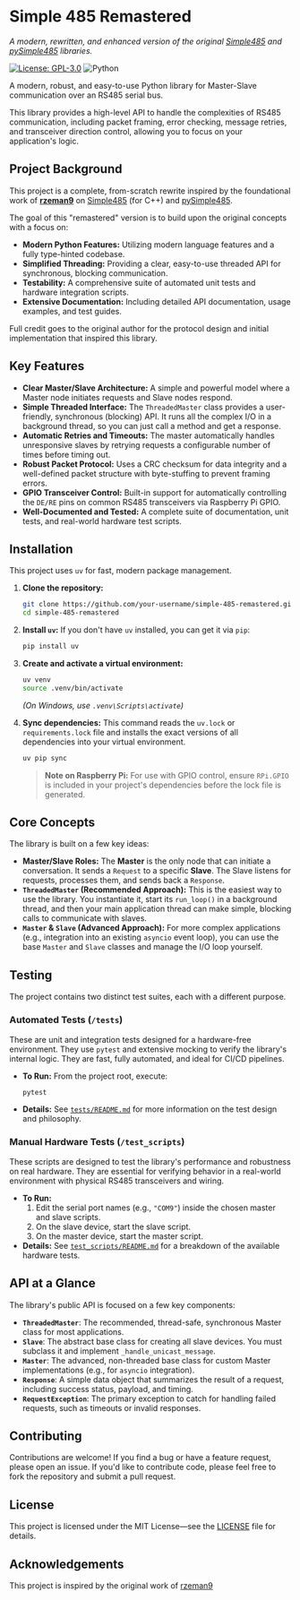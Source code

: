 # Simple 485 Remastered

_A modern, rewritten, and enhanced version of the original [Simple485](https://github.com/rzeman9/Simple485) and [pySimple485](https://github.com/rzeman9/pySimple485) libraries._

[![License: GPL-3.0](https://img.shields.io/badge/License-GNU%20GPLv3-green.svg)](https://opensource.org/licenses/MIT)
![Python](https://img.shields.io/badge/python-3.11%2B-blue.svg)

A modern, robust, and easy-to-use Python library for Master-Slave communication over an RS485 serial bus.

This library provides a high-level API to handle the complexities of RS485 communication, including packet framing, error checking, message retries, and transceiver direction control, allowing you to focus on your application's logic.

## Project Background

This project is a complete, from-scratch rewrite inspired by the foundational work of **[rzeman9](https://github.com/rzeman9)** on [Simple485](https://github.com/rzeman9/Simple485) (for C++) and [pySimple485](https://github.com/rzeman9/pySimple485).

The goal of this "remastered" version is to build upon the original concepts with a focus on:
-   **Modern Python Features:** Utilizing modern language features and a fully type-hinted codebase.
-   **Simplified Threading:** Providing a clear, easy-to-use threaded API for synchronous, blocking communication.
-   **Testability:** A comprehensive suite of automated unit tests and hardware integration scripts.
-   **Extensive Documentation:** Including detailed API documentation, usage examples, and test guides.

Full credit goes to the original author for the protocol design and initial implementation that inspired this library.

## Key Features

-   **Clear Master/Slave Architecture:** A simple and powerful model where a Master node initiates requests and Slave nodes respond.
-   **Simple Threaded Interface:** The `ThreadedMaster` class provides a user-friendly, synchronous (blocking) API. It runs all the complex I/O in a background thread, so you can just call a method and get a response.
-   **Automatic Retries and Timeouts:** The master automatically handles unresponsive slaves by retrying requests a configurable number of times before timing out.
-   **Robust Packet Protocol:** Uses a CRC checksum for data integrity and a well-defined packet structure with byte-stuffing to prevent framing errors.
-   **GPIO Transceiver Control:** Built-in support for automatically controlling the `DE/RE` pins on common RS485 transceivers via Raspberry Pi GPIO.
-   **Well-Documented and Tested:** A complete suite of documentation, unit tests, and real-world hardware test scripts.

## Installation

This project uses `uv` for fast, modern package management.

1.  **Clone the repository:**
    ```bash
    git clone https://github.com/your-username/simple-485-remastered.git
    cd simple-485-remastered
    ```

2.  **Install `uv`:**
    If you don't have `uv` installed, you can get it via `pip`:
    ```bash
    pip install uv
    ```

3.  **Create and activate a virtual environment:**
    ```bash
    uv venv
    source .venv/bin/activate
    ```
    *(On Windows, use `.venv\Scripts\activate`)*

4.  **Sync dependencies:**
    This command reads the `uv.lock` or `requirements.lock` file and installs the exact versions of all dependencies into your virtual environment.
    ```bash
    uv pip sync
    ```
    > **Note on Raspberry Pi:** For use with GPIO control, ensure `RPi.GPIO` is included in your project's dependencies before the lock file is generated.

## Core Concepts

The library is built on a few key ideas:

-   **Master/Slave Roles:** The **Master** is the only node that can initiate a conversation. It sends a `Request` to a specific **Slave**. The Slave listens for requests, processes them, and sends back a `Response`.
-   **`ThreadedMaster` (Recommended Approach):** This is the easiest way to use the library. You instantiate it, start its `run_loop()` in a background thread, and then your main application thread can make simple, blocking calls to communicate with slaves.
-   **`Master` & `Slave` (Advanced Approach):** For more complex applications (e.g., integration into an existing `asyncio` event loop), you can use the base `Master` and `Slave` classes and manage the I/O loop yourself.

## Testing

The project contains two distinct test suites, each with a different purpose.

### Automated Tests (`/tests`)

These are unit and integration tests designed for a hardware-free environment. They use `pytest` and extensive mocking to verify the library's internal logic. They are fast, fully automated, and ideal for CI/CD pipelines.

-   **To Run:** From the project root, execute:
    ```bash
    pytest
    ```
-   **Details:** See [`tests/README.md`](./tests/README.md) for more information on the test design and philosophy.

### Manual Hardware Tests (`/test_scripts`)

These scripts are designed to test the library's performance and robustness on real hardware. They are essential for verifying behavior in a real-world environment with physical RS485 transceivers and wiring.

-   **To Run:**
    1.  Edit the serial port names (e.g., `"COM9"`) inside the chosen master and slave scripts.
    2.  On the slave device, start the slave script.
    3.  On the master device, start the master script.
-   **Details:** See [`test_scripts/README.md`](./test_scripts/README.md) for a breakdown of the available hardware tests.

## API at a Glance

The library's public API is focused on a few key components:

-   **`ThreadedMaster`**: The recommended, thread-safe, synchronous Master class for most applications.
-   **`Slave`**: The abstract base class for creating all slave devices. You must subclass it and implement `_handle_unicast_message`.
-   **`Master`**: The advanced, non-threaded base class for custom Master implementations (e.g., for `asyncio` integration).
-   **`Response`**: A simple data object that summarizes the result of a request, including success status, payload, and timing.
-   **`RequestException`**: The primary exception to catch for handling failed requests, such as timeouts or invalid responses.

## Contributing

Contributions are welcome! If you find a bug or have a feature request, please open an issue. If you'd like to contribute code, please feel free to fork the repository and submit a pull request.

## License

This project is licensed under the MIT License—see the [LICENSE](LICENSE) file for details.

## Acknowledgements
This project is inspired by the original work of [rzeman9](https://github.com/rzeman9)
